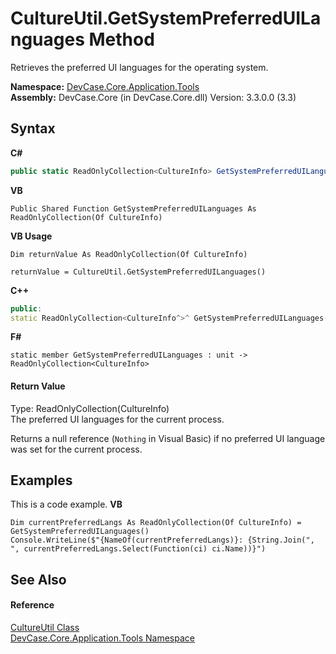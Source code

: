 # CultureUtil.GetSystemPreferredUILanguages Method 
 

Retrieves the preferred UI languages for the operating system.

**Namespace:**&nbsp;<a href="N_DevCase_Core_Application_Tools">DevCase.Core.Application.Tools</a><br />**Assembly:**&nbsp;DevCase.Core (in DevCase.Core.dll) Version: 3.3.0.0 (3.3)

## Syntax

**C#**<br />
``` C#
public static ReadOnlyCollection<CultureInfo> GetSystemPreferredUILanguages()
```

**VB**<br />
``` VB
Public Shared Function GetSystemPreferredUILanguages As ReadOnlyCollection(Of CultureInfo)
```

**VB Usage**<br />
``` VB Usage
Dim returnValue As ReadOnlyCollection(Of CultureInfo)

returnValue = CultureUtil.GetSystemPreferredUILanguages()
```

**C++**<br />
``` C++
public:
static ReadOnlyCollection<CultureInfo^>^ GetSystemPreferredUILanguages()
```

**F#**<br />
``` F#
static member GetSystemPreferredUILanguages : unit -> ReadOnlyCollection<CultureInfo> 

```


#### Return Value
Type: ReadOnlyCollection(CultureInfo)<br />The preferred UI languages for the current process. 

 Returns a null reference (`Nothing` in Visual Basic) if no preferred UI language was set for the current process.

## Examples
This is a code example. 
**VB**<br />
``` VB
Dim currentPreferredLangs As ReadOnlyCollection(Of CultureInfo) = GetSystemPreferredUILanguages()
Console.WriteLine($"{NameOf(currentPreferredLangs)}: {String.Join(", ", currentPreferredLangs.Select(Function(ci) ci.Name))}")
```


## See Also


#### Reference
<a href="T_DevCase_Core_Application_Tools_CultureUtil">CultureUtil Class</a><br /><a href="N_DevCase_Core_Application_Tools">DevCase.Core.Application.Tools Namespace</a><br />